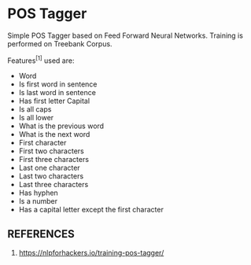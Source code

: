# POS Tagger

Simple POS Tagger based on Feed Forward Neural Networks.
Training is performed on Treebank Corpus.

Features<sup>[1]</sup> used are:
* Word
* Is first word in sentence
* Is last word in sentence
* Has first letter Capital
* Is all caps
* Is all lower
* What is the previous word
* What is the next word
* First character
* First two characters
* First three characters
* Last one character
* Last two characters
* Last three characters
* Has hyphen
* Is a number
* Has a capital letter except the first character

## REFERENCES
1. https://nlpforhackers.io/training-pos-tagger/
